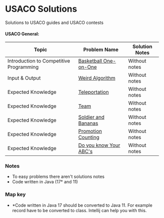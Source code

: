 # USACO Solutions

Solutions to USACO guides and USACO contests

#### USACO General:
| Topic                                   | Problem Name                       | Solution Notes |
|-----------------------------------------|------------------------------------|----------------|
| Introduction to Competitive Programming | [Basketball One-on-One][BaskOoO]   | Without notes  |
| Input & Output                          | [Weird Algorithm][WeiAlg]          | Without notes  |
| Expected Knowledge                      | [Teleportation][Telep]             | Without notes  |
| Expected Knowledge                      | [Team][TeamEx]                     | Without notes  |
| Expected Knowledge                      | [Soldier and Bananas][SoldierAB]   | Without notes  |
| Expected Knowledge                      | [Promotion Counting][PromC]        | Without notes  |
| Expected Knowledge                      | [Do you know Your ABC's][DoYKYABC] | Without notes  |

[BaskOoO]: src/general/BasketBallOneOnOne.java
[WeiAlg]: src/general/WeirdAlgorithm.java
[FenceP]: src/general/FencePainting.java
[Telep]: src/general/Teleportation.java
[TeamEx]: src/general/Team.java
[SoldierAB]: src/general/SoldierAndBananas.java
[PromC]: src/general/PromotionCounting.java
[DoYKYABC]: src/general/DoYouKnowYourABCs.java

### Notes
* To easy problems there aren't solutions notes
*  Code written in Java (17* and 11)
### Map key
* \*Code written in Java 17 should be converted to Java 11. For example record have to be converted to class. Intellij can help you with this.
